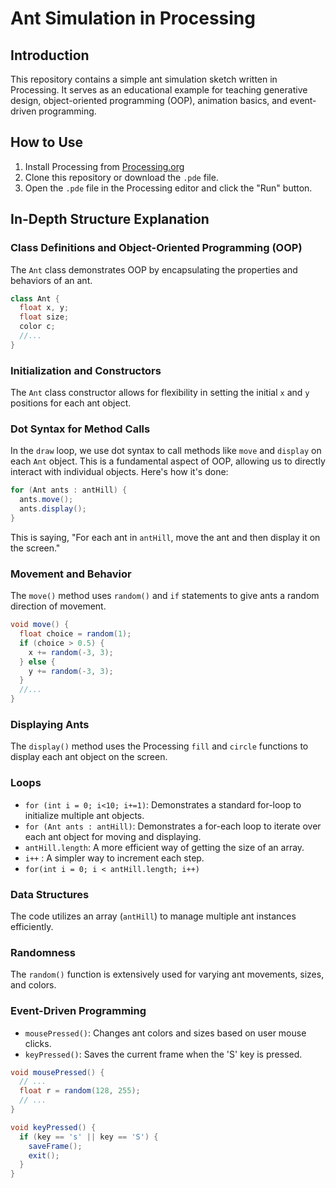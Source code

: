 # Ant Simulation in Processing

## Introduction

This repository contains a simple ant simulation sketch written in Processing. It serves as an educational example for teaching generative design, object-oriented programming (OOP), animation basics, and event-driven programming. 

## How to Use

1. Install Processing from [Processing.org](https://processing.org/)
2. Clone this repository or download the `.pde` file.
3. Open the `.pde` file in the Processing editor and click the "Run" button.

## In-Depth Structure Explanation

### Class Definitions and Object-Oriented Programming (OOP)

The `Ant` class demonstrates OOP by encapsulating the properties and behaviors of an ant.

```java
class Ant {
  float x, y;
  float size;
  color c;
  //...
}
```

### Initialization and Constructors

The `Ant` class constructor allows for flexibility in setting the initial `x` and `y` positions for each ant object.

### Dot Syntax for Method Calls

In the `draw` loop, we use dot syntax to call methods like `move` and `display` on each `Ant` object. This is a fundamental aspect of OOP, allowing us to directly interact with individual objects. Here's how it's done:

```java
for (Ant ants : antHill) {
  ants.move();
  ants.display();
}
```

This is saying, "For each ant in `antHill`, move the ant and then display it on the screen."

### Movement and Behavior

The `move()` method uses `random()` and `if` statements to give ants a random direction of movement.

```java
void move() {
  float choice = random(1);
  if (choice > 0.5) {
    x += random(-3, 3);
  } else {
    y += random(-3, 3);
  }
  //...
}
```

### Displaying Ants

The `display()` method uses the Processing `fill` and `circle` functions to display each ant object on the screen.

### Loops

- `for (int i = 0; i<10; i+=1)`: Demonstrates a standard for-loop to initialize multiple ant objects.
- `for (Ant ants : antHill)`: Demonstrates a for-each loop to iterate over each ant object for moving and displaying.
- `antHill.length`: A more efficient way of getting the size of an array.
- `i++` : A simpler way to increment each step.
- `for(int i = 0; i < antHill.length; i++)`

### Data Structures

The code utilizes an array (`antHill`) to manage multiple ant instances efficiently.

### Randomness

The `random()` function is extensively used for varying ant movements, sizes, and colors.

### Event-Driven Programming

- `mousePressed()`: Changes ant colors and sizes based on user mouse clicks.
- `keyPressed()`: Saves the current frame when the 'S' key is pressed.

```java
void mousePressed() {
  // ...
  float r = random(128, 255);
  // ...
}

void keyPressed() {
  if (key == 's' || key == 'S') {
    saveFrame();
    exit();
  }
}
```

```
